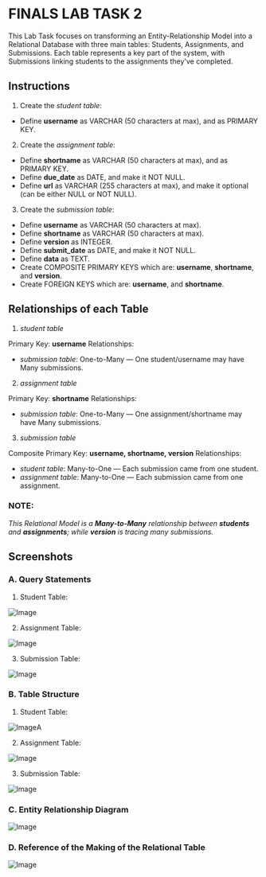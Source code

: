 # FINALS LAB TASK 2
This Lab Task focuses on transforming an Entity-Relationship Model into a Relational Database with three main tables: Students, Assignments, and Submissions. Each table represents a key part of the system, with Submissions linking students to the assignments they've completed.

## Instructions

1. Create the *student table*:
- Define **username** as VARCHAR (50 characters at max), and as PRIMARY KEY.

2. Create the *assignment table*:
- Define **shortname** as VARCHAR (50 characters at max), and as PRIMARY KEY.
- Define **due_date** as DATE, and make it NOT NULL.
- Define **url** as VARCHAR (255 characters at max), and make it optional (can be either NULL or NOT NULL).

3. Create the *submission table*:
- Define **username** as VARCHAR (50 characters at max).
- Define **shortname** as VARCHAR (50 characters at max).
- Define **version** as INTEGER.
- Define **submit_date** as DATE, and make it NOT NULL. 
- Define **data** as TEXT.
- Create COMPOSITE PRIMARY KEYS which are: **username**, **shortname**, and **version**.
- Create FOREIGN KEYS which are: **username**, and **shortname**.

## Relationships of each Table

1. *student table*

Primary Key: **username**
Relationships:
- *submission table*: One-to-Many — One student/username may have Many submissions.

2. *assignment table*

Primary Key: **shortname**
Relationships:
- *submission table*: One-to-Many — One assignment/shortname may have Many submissions.

3. *submission table*

Composite Primary Key: **username, shortname, version**
Relationships:
- *student table*: Many-to-One — Each submission came from one student.
- *assignment table*: Many-to-One — Each submission came from one assignment.

### NOTE:
*This Relational Model is a **Many-to-Many** relationship between **students** and **assignments**; while **version** is tracing many submissions.*

## Screenshots
### A. Query Statements

1. Student Table:

![Image](https://github.com/user-attachments/assets/6890a90e-b778-45e7-b886-90b682f3aac2)

2. Assignment Table:

![Image](https://github.com/user-attachments/assets/f577e7aa-b6ab-42ec-8f0a-2149922e76be)

3. Submission Table:

![Image](https://github.com/user-attachments/assets/4bef385d-90f4-43bf-a607-93ebf6be97ed)

### B. Table Structure

1. Student Table:

![Image](https://github.com/user-attachments/assets/4bb67507-21d8-475a-81d3-33f8882c90e4)A

2. Assignment Table:

![Image](https://github.com/user-attachments/assets/31d8bedf-0fb1-40a2-9028-a9e096b84da5)

3. Submission Table:

![Image](https://github.com/user-attachments/assets/9c9d2037-a11e-4173-bd33-c653e9df5928)

### C. Entity Relationship Diagram

![Image](https://github.com/user-attachments/assets/24aacc83-ef52-4b54-b438-4159b53398e4)

### D. Reference of the Making of the Relational Table

![Image](https://github.com/user-attachments/assets/39f7d174-5224-492f-862c-3260224cdbed)
